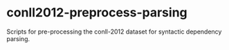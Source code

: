 # conll2012-preprocess-parsing
Scripts for pre-processing the conll-2012 dataset for syntactic dependency parsing.
